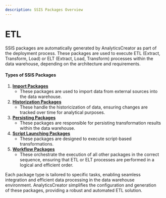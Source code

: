 ```yaml
---
description: SSIS Packages Overview
---
```


# ETL

SSIS packages are automatically generated by AnalyticsCreator as part of the deployment process. These packages are used to execute ETL (Extract, Transform, Load) or ELT (Extract, Load, Transform) processes within the data warehouse, depending on the architecture and requirements.

#### **Types of SSIS Packages**

1. [**Import Packages**](import-package.md)
   * These packages are used to import data from external sources into the data warehouse.
2. [**Historization Packages**](historization-package.md)
   * These handle the historicization of data, ensuring changes are tracked over time for analytical purposes.
3. [**Persisting Packages**](persisting-package.md)
   * These packages are responsible for persisting transformation results within the data warehouse.
4. [**Script Launching Packages**](script-launching-package.md)
   * These packages are designed to execute script-based transformations.
5. [**Workflow Packages**](workflow-package.md)
   * These orchestrate the execution of all other packages in the correct sequence, ensuring that ETL or ELT processes are performed in a logical and efficient order.

Each package type is tailored to specific tasks, enabling seamless integration and efficient data processing in the data warehouse environment. AnalyticsCreator simplifies the configuration and generation of these packages, providing a robust and automated ETL solution.
